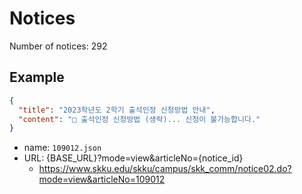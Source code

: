 # Notices

Number of notices: 292

## Example

```json
{
  "title": "2023학년도 2학기 출석인정 신청방법 안내",
  "content": "□ 출석인정 신청방법 (생략)... 신청이 불가능합니다."
}
```

- name: `109012.json`
- URL: {BASE_URL}?mode=view&articleNo={notice_id}
  - https://www.skku.edu/skku/campus/skk_comm/notice02.do?mode=view&articleNo=109012
